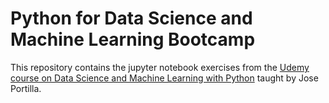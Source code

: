 # Python for Data Science and Machine Learning Bootcamp

This repository contains the jupyter notebook exercises from the [Udemy course on Data Science and Machine Learning with Python](https://www.udemy.com/python-for-data-science-and-machine-learning-bootcamp/) taught by Jose Portilla.
